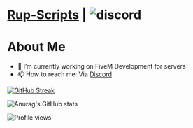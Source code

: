 # [Rup-Scripts](https://discord.gg/FPb9dqUGd9) | ![discord](https://img.shields.io/discord/1105050841846661270?style=flat&logo=discord&logoColor=white)

# About Me
- 🔭 I’m currently working on FiveM Development for servers
- 📫 How to reach me: Via [Discord](https://discord.gg/FPb9dqUGd9)

[![GitHub Streak](https://github-readme-streak-stats.herokuapp.com?user=ruptz&theme=tokyonight&date_format=M%20j%5B%2C%20Y%5D)](https://git.io/streak-stats)

![Anurag's GitHub stats](https://github-readme-stats.vercel.app/api?username=ruptz&show_icons=true&theme=tokyonight)

![Profile views](https://komarev.com/ghpvc/?username=ruptz)
